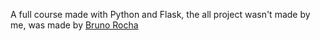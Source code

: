 A full course made with Python and Flask, the all project wasn't made by me, was made by [Bruno Rocha](https://github.com/codeshow/curso-flask)
